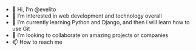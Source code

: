 - 👋 Hi, I’m @evelito
- 👀 I’m interested in web development and technology overall
- 🌱 I’m currently learning Python and Django, and then i will learn how to use Git 
- 💞️ I’m looking to collaborate on amazing projects or companies
- 📫 How to reach me 

<!---
evelito/evelito is a ✨ special ✨ repository because its `README.md` (this file) appears on your GitHub profile.
You can click the Preview link to take a look at your changes.
--->
